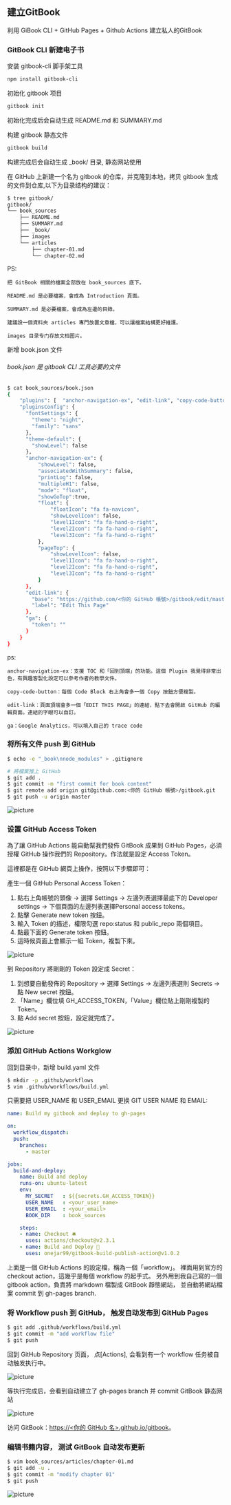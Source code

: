 ## 建立GitBook

利用 GiBook CLI + GitHub Pages + Github Actions 建立私人的GitBook

### GitBook CLI 新建电子书

安装 gitbook-cli 脚手架工具

```sh
npm install gitbook-cli
```

初始化 gitbook 项目

```sh
gitbook init
```

初始化完成后会自动生成 README.md 和 SUMMARY.md

构建 gitbook 静态文件

```sh
gitbook build
```

构建完成后会自动生成 \_book/ 目录, 静态网站使用

在 GitHub 上新建一个名为 gitbook 的仓库，并克隆到本地，拷贝 gitbook 生成的文件到仓库,以下为目录结构的建议：

```sh
$ tree gitbook/
gitbook/
└── book_sources
    ├── README.md
    ├── SUMMARY.md
    ├── _book/
    ├── images 
    └── articles
        ├── chapter-01.md
        └── chapter-02.md
```
PS:

    把 GitBook 相關的檔案全部放在 book_sources 底下。
    
    README.md 是必要檔案，會成為 Introduction 頁面。
    
    SUMMARY.md 是必要檔案，會成為左邊的目錄。
    
    建議設一個資料夾 articles 專門放置文章檔，可以讓檔案結構更好維護。
    
    images 目录专门存放文档图片。

新增 book.json 文件

###### book.json 是 gitbook CLI 工具必要的文件

```sh
$ cat book_sources/book.json
{
    "plugins": [  "anchor-navigation-ex", "edit-link", "copy-code-button", "theme-comscore", "ga" ],
    "pluginsConfig": {
      "fontSettings": {
        "theme": "night",
        "family": "sans"
      },
      "theme-default": {
        "showLevel": false
      },
      "anchor-navigation-ex": {
          "showLevel": false,
          "associatedWithSummary": false,
          "printLog": false,
          "multipleH1": false,
          "mode": "float",
          "showGoTop":true,
          "float": {
              "floatIcon": "fa fa-navicon",
              "showLevelIcon": false,
              "level1Icon": "fa fa-hand-o-right",
              "level2Icon": "fa fa-hand-o-right",
              "level3Icon": "fa fa-hand-o-right"
          },
          "pageTop": {
              "showLevelIcon": false,
              "level1Icon": "fa fa-hand-o-right",
              "level2Icon": "fa fa-hand-o-right",
              "level3Icon": "fa fa-hand-o-right"
          }
      },
      "edit-link": {
        "base": "https://github.com/<你的 GitHub 帳號>/gitbook/edit/master/",
        "label": "Edit This Page"
      },
      "ga": {
        "token": ""
      }
    }
}
```

ps:

    anchor-navigation-ex：支援 TOC 和「回到頂端」的功能。這個 Plugin 我覺得非常出色，有興趣客製化設定可以參考作者的教學文件。

    copy-code-button：每個 Code Block 右上角會多一個 Copy 按鈕方便複製。

    edit-link：頁面頂端會多一個「EDIT THIS PAGE」的連結，點下去會開啟 GitHub 的編輯頁面。連結的字眼可以自訂。

    ga：Google Analytics，可以填入自己的 trace code

### 将所有文件 push 到 GitHub

```sh
$ echo -e "_book\nnode_modules" > .gitignore

# 將檔案推上 GitHub
$ git add .
$ git commit -m "first commit for book content"
$ git remote add origin git@github.com:<你的 GitHub 帳號>/gitbook.git
$ git push -u origin master
```

![picture](../images/create-gitbook_001.png)

### 设置 GitHub Access Token

為了讓 GitHub Actions 能自動幫我們發佈 GitBook 成果到 GitHub Pages，必須授權 GitHub 操作我們的 Repository。作法就是設定 Access Token。

這裡都是在 GitHub 網頁上操作，按照以下步驟即可：

產生一個 GitHub Personal Access Token：

1. 點右上角帳號的頭像 -> 選擇 Settings -> 左邊列表選擇最底下的 Developer settings -> 下個頁面的左邊列表選擇Personal access tokens。
2. 點擊 Generate new token 按鈕。
3. 輸入 Token 的描述，權限勾選 repo:status 和 public_repo 兩個項目。
4. 點最下面的 Generate token 按鈕。
5. 這時候頁面上會顯示一組 Token，複製下來。

![picture](../images/create-gitbook_002.png)

到 Repository 將剛剛的 Token 設定成 Secret：

1. 到想要自動發佈的 Repository -> 選擇 Settings -> 左邊列表選則 Secrets -> 點 New secret 按鈕。
2. 「Name」欄位填 GH_ACCESS_TOKEN，「Value」欄位貼上剛剛複製的 Token。
3. 點 Add secret 按鈕，設定就完成了。

![picture](../images/create-gitbook_003.png)

### 添加 GitHub Actions Workglow

回到目录中，新增 build.yaml 文件

```sh
$ mkdir -p .github/workflows
$ vim .github/workflows/build.yml
```

只需要把 USER_NAME 和 USER_EMAIL 更换 GIT USER NAME 和 EMAIL:
```yaml
name: Build my gitbook and deploy to gh-pages

on:
  workflow_dispatch:
  push:
    branches:
      - master

jobs:
  build-and-deploy:
    name: Build and deploy
    runs-on: ubuntu-latest
    env:
      MY_SECRET   : ${{secrets.GH_ACCESS_TOKEN}}
      USER_NAME   : <your_user_name>
      USER_EMAIL  : <your_email>
      BOOK_DIR    : book_sources

    steps:
    - name: Checkout 🛎️
      uses: actions/checkout@v2.3.1
    - name: Build and Deploy 🚀
      uses: onejar99/gitbook-build-publish-action@v1.0.2
```

上面是一個 GitHub Actions 的設定檔，稱為一個「workflow」。
裡面用到官方的 checkout action，這幾乎是每個 workflow 的起手式。
另外用到我自己寫的一個 gitbook action，負責將 markdown 檔製成 GitBook 靜態網站，
並自動將網站檔案 commit 到 gh-pages branch.

### 将 Workflow push 到 GitHub， 触发自动发布到 GitHub Pages
```sh
$ git add .github/workflows/build.yml
$ git commit -m "add workflow file"
$ git push
```

回到 GitHub Repository 页面， 点[Actions], 会看到有一个 workflow 任务被自动触发执行中。

![picture](../images/create-gitbook_004.png)

等执行完成后，会看到自动建立了 gh-pages branch 并 commit GitBook 静态网站

![picture](../images/create-gitbook_005.png)

访问 GitBook：[https://<你的 GitHub 名>.github.io/gitbook](https://git-kyro.github.io/gitbook)。

### 编辑书籍内容， 测试 GitBook 自动发布更新

```sh
$ vim book_sources/articles/chapter-01.md
$ git add -u .
$ git commit -m "modify chapter 01"
$ git push
```

![picture](../images/create-gitbook_006.png)